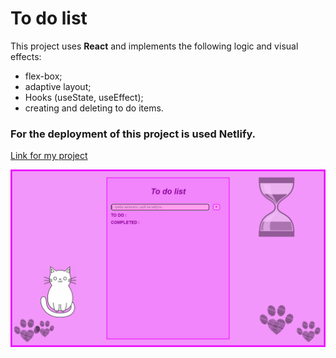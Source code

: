 # To do list

This project uses **React** and implements the following logic and visual effects:
+ flex-box;
+ adaptive layout;
+ Hooks (useState, useEffect);
+ creating and deleting to do items.

### For the deployment of this project is used Netlify.
[Link for my project](https://prismatic-malabi-3e4d86.netlify.app)

![Photo](./img.png)
